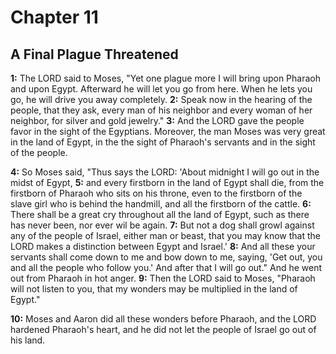 # Chapter 11

## A Final Plague Threatened

**1:** The LORD said to Moses, "Yet one plague more I will bring upon Pharaoh and upon Egypt. Afterward he will let you go from here. When he lets you go, he will drive you away completely.
**2:** Speak now in the hearing of the people, that they ask, every man of his neighbor and every woman of her neighbor, for silver and gold jewelry."
**3:** And the LORD gave the people favor in the sight of the Egyptians. Moreover, the man Moses was very great in the land of Egypt, in the the sight of Pharaoh's servants and in the sight of the people.

**4:** So Moses said, "Thus says the LORD: 'About midnight I will go out in the midst of Egypt,
**5:** and every firstborn in the land of Egypt shall die, from the firstborn of Pharaoh who sits on his throne, even to the firstborn of the slave girl who is behind the handmill, and all the firstborn of the cattle.
**6:** There shall be a great cry throughout all the land of Egypt, such as there has never been, nor ever wil be again.
**7:** But not a dog shall growl against any of the people of Israel, either man or beast, that you may know that the LORD makes a distinction between Egypt and Israel.'
**8:** And all these your servants shall come down to me and bow down to me, saying, 'Get out, you and all the people who follow you.' And after that I will go out." And he went out from Pharaoh in hot anger.
**9:** Then the LORD said to Moses, "Pharaoh will not listen to you, that my wonders may be multiplied in the land of Egypt."

**10:** Moses and Aaron did all these wonders before Pharaoh, and the LORD hardened Pharaoh's heart, and he did not let the people of Israel go out of his land.
